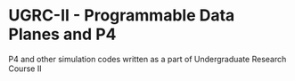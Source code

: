 # UGRC-II - Programmable Data Planes and P4
P4 and other simulation codes written as a part of Undergraduate Research Course II

